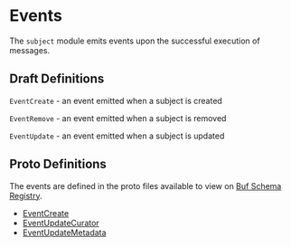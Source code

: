 # Events

The `subject` module emits events upon the successful execution of messages.

## Draft Definitions

`EventCreate` - an event emitted when a subject is created

`EventRemove` - an event emitted when a subject is removed

`EventUpdate` - an event emitted when a subject is updated

## Proto Definitions

The events are defined in the proto files available to view on [Buf Schema Registry](https://buf.build/chora/geonode).

<!-- listed alphabetically -->

- [EventCreate](https://buf.build/chora/geonode/docs/main:chora.geonode.v1#chora.geonode.v1.EventCreate)
- [EventUpdateCurator](https://buf.build/chora/geonode/docs/main:chora.geonode.v1#chora.geonode.v1.EventUpdateCurator)
- [EventUpdateMetadata](https://buf.build/chora/geonode/docs/main:chora.geonode.v1#chora.geonode.v1.EventUpdateMetadata)
